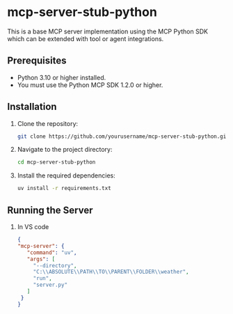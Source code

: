 # mcp-server-stub-python
This is a base MCP server implementation using the MCP Python SDK which can be extended with tool or agent integrations.

## Prerequisites
- Python 3.10 or higher installed.
- You must use the Python MCP SDK 1.2.0 or higher.

## Installation
1. Clone the repository:
   ```bash
   git clone https://github.com/yourusername/mcp-server-stub-python.git
   ```
2. Navigate to the project directory:
   ```bash
   cd mcp-server-stub-python
   ```
3. Install the required dependencies:
   ```bash
   uv install -r requirements.txt
   ```

## Running the Server
1. In VS code
   ```json
   {
   "mcp-server": {
      "command": "uv",
      "args": [
        "--directory",
        "C:\\ABSOLUTE\\PATH\\TO\\PARENT\\FOLDER\\weather",
        "run",
        "server.py"
      ]
    }
   }
   ```